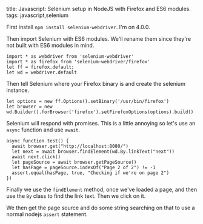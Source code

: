 title: Javascript: Selenium setup in NodeJS with Firefox and ES6 modules.
tags: javascript,selenium

First install `npm install selenium-webdriver`. I'm on 4.0.0.

Then import Selenium with ES6 modules. We'll rename them since they're not built with ES6 modules in mind.

```
import * as webdriver from 'selenium-webdriver'
import * as firefox from 'selenium-webdriver/firefox'
let ff = firefox.default; 
let wd = webdriver.default
```

Then tell Selenium where your Firefox binary is and create the selenium instance.

```
let options = new ff.Options().setBinary('/usr/bin/firefox')
let browser = new wd.Builder().forBrowser('firefox').setFirefoxOptions(options).build()
```

Selenium will respond with promises. This is a little annoying so let's use an `async` function and use `await`.

```
async function test() {
  await browser.get("http://localhost:8080/")
  let next = await browser.findElement(wd.By.linkText("next"))
  await next.click()
  let pageSource = await browser.getPageSource()
  let hasPage = pageSource.indexOf("Page 2 of 2") != -1
  assert.equal(hasPage, true, "Checking if we're on page 2")
})
```

Finally we use the `findElement` method, once we've loaded a page, and then use the `By` class to find the link text. Then we click on it.

We then get the page source and do some string searching on that to use a normal nodejs `assert` statement.
